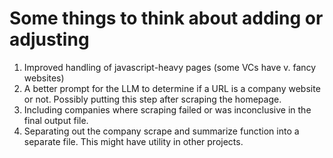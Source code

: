 # Some things to think about adding or adjusting

1. Improved handling of javascript-heavy pages (some VCs have v. fancy websites)
2. A better prompt for the LLM to determine if a URL is a company website or not. Possibly putting this step after scraping the homepage.
3. Including companies where scraping failed or was inconclusive in the final output file.
4. Separating out the company scrape and summarize function into a separate file. This might have utility in other projects.